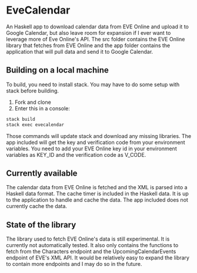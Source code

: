 
# EveCalendar
An Haskell app to download calendar data from EVE Online and upload it to Google Calendar, but also leave room for expansion if I ever want to leverage more of Eve Online's API. The src folder contains the EVE Online library that fetches from EVE Online and the app folder contains the application that will pull data and send it to Google Calendar.

## Building on a local machine

To build, you need to install stack. You may have to do some setup with stack before building.

1. Fork and clone
2. Enter this in a console:

``` bash
stack build
stack exec evecalendar
```

Those commands will update stack and download any missing libraries. The app included will get the key and verification code from your environment variables. You need to add your EVE Online key id in your environment variables as KEY_ID and the verification code as V_CODE.

## Currently available
The calendar data from EVE Online is fetched and the XML is parsed into a Haskell data format. The cache timer is included in the Haskell data. It is up to the application to handle and cache the data. The app included does not currently cache the data.

## State of the library
 The library used to fetch EVE Online's data is still experimental. It is currently not automatically tested. It also only contains the functions to fetch from the Characters endpoint and the UpcomingCalendarEvents endpoint of EVE's XML API. It would be relatively easy to expand the library to contain more endpoints and I may do so in the future.
